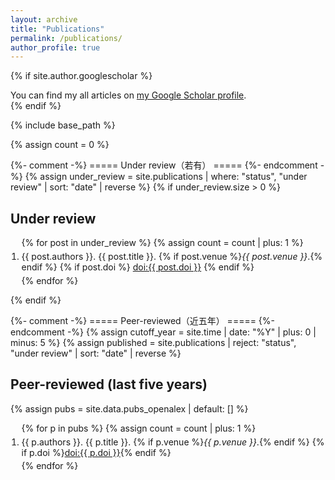 ```yaml
---
layout: archive
title: "Publications"
permalink: /publications/
author_profile: true
---
```


{% if site.author.googlescholar %}
  <div class="wordwrap">You can find my all articles on
    <a href="{{ site.author.googlescholar }}">my Google Scholar profile</a>.
  </div>
{% endif %}

{% include base_path %}

<style>
  /* 简洁一点的行距 */
  ol.publist { padding-left: 1.25em; }
  ol.publist li { margin: 0.35em 0; }
</style>

{% assign count = 0 %}

{%- comment -%} ===== Under review（若有） ===== {%- endcomment -%}
{% assign under_review = site.publications | where: "status", "under review" | sort: "date" | reverse %}
{% if under_review.size > 0 %}
## Under review
<ol class="publist" start="{{ count | plus: 1 }}">
  {% for post in under_review %}
    {% assign count = count | plus: 1 %}
    <li>
      {{ post.authors }}.
      {{ post.title }}.
      {% if post.venue %}<em>{{ post.venue }}</em>.{% endif %}
      {% if post.doi %}
        <a href="https://doi.org/{{ post.doi }}">doi:{{ post.doi }}</a>
      {% endif %}
    </li>
  {% endfor %}
</ol>
{% endif %}

{%- comment -%} ===== Peer-reviewed（近五年） ===== {%- endcomment -%}
{% assign cutoff_year = site.time | date: "%Y" | plus: 0 | minus: 5 %}
{% assign published = site.publications | reject: "status", "under review" | sort: "date" | reverse %}

## Peer-reviewed (last five years)
{% assign pubs = site.data.pubs_openalex | default: [] %}
<ol class="publist" start="{{ count | plus: 1 }}">
  {% for p in pubs %}
    {% assign count = count | plus: 1 %}
    <li>
      {{ p.authors }}.
      {{ p.title }}.
      {% if p.venue %}<em>{{ p.venue }}</em>.{% endif %}
      {% if p.doi %}<a href="https://doi.org/{{ p.doi }}">doi:{{ p.doi }}</a>{% endif %}
    </li>
  {% endfor %}
</ol>

